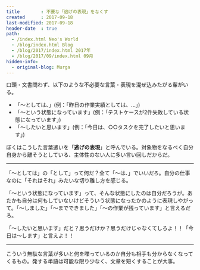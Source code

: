 ```yaml
---
title        : 不要な「逃げの表現」をなくす
created      : 2017-09-18
last-modified: 2017-09-18
header-date  : true
path:
  - /index.html Neo's World
  - /blog/index.html Blog
  - /blog/2017/index.html 2017年
  - /blog/2017/09/index.html 09月
hidden-info:
  - original-blog: Murga
---
```


口頭・文書問わず、以下のような不必要な言葉・表現を混ぜ込みたがる輩がいる。

- 「〜としては、」(例：「昨日の作業実績としては、…」)
- 「〜という状態になっています」(例：「テストケースが2件失敗している状態になっています」)
- 「〜したいと思います」(例：「今日は、○○タスクを完了したいと思います」)

ぼくはこうした言葉遣いを「__逃げの表現__」と呼んでいる。対象物をなるべく自分自身から離そうとしている、主体性のない人に多い言い回しだからだ。

---

「〜としては」の「として」って何だ？全て「〜は、」でいいだろ。自分の仕事なのに「それはそれ」みたいな切り離し方を感じる。

「〜という状態になっています」って、そんな状態にしたのは自分だろうが。あたかも自分は何もしていないけどそういう状態になったかのように表現しやがって。「〜しました」「〜までできました」「〜の作業が残っています」と言えるだろ。

「〜したいと思います」だと？思うだけか？思うだけじゃなくてしろよ！！「今日は〜します」と言えよ！！

---

こういう無駄な言葉が多いと何を喋っているのか自分も相手も分からなくなってくるもの。発する単語は可能な限り少なく、文章を短くすることが大事。
